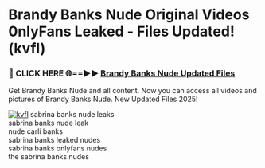 # Brandy Banks Nude Original Videos 0nlyFans Leaked - Files Updated! (kvfl)

<h3>🔴 CLICK HERE 🌐==►► <a href="https://tinyurl.com/5h6xmrr3" rel="nofollow">Brandy Banks Nude Updated Files</a></h3>

Get Brandy Banks Nude and all content. Now you can access all videos and pictures of Brandy Banks Nude. New Updated Files 2025!

[![kvfl](https://i.imgur.com/KVD873Z.gif)](https://tinyurl.com/5h6xmrr3)
sabrina banks nude leaks<br>
sabrina banks nude leak<br>
nude carli banks<br>
sabrina banks leaked nudes<br>
sabrina banks onlyfans nudes<br>
the sabrina banks nudes
